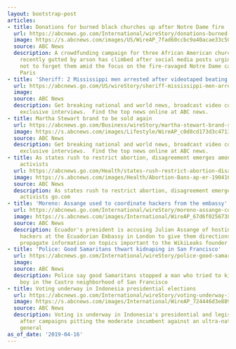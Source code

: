 ```yaml
---
layout: bootstrap-post
articles:
- title: Donations for burned black churches up after Notre Dame fire
  url: https://abcnews.go.com/International/wireStory/donations-burned-black-churches-notre-dame-fire-62443834
  image: https://s.abcnews.com/images/US/WireAP_7fad60ccbc9a40acae33c505e5758609_16x9_992.jpg
  source: ABC News
  description: A crowdfunding campaign for three African American churches in Louisiana
    recently gutted by arson has climbed after social media posts urging the public
    not to forget them amid the focus on the fire-ravaged Notre Dame cathedral in
    Paris
- title: 'Sheriff: 2 Mississippi men arrested after videotaped beating'
  url: https://abcnews.go.com/US/wireStory/sheriff-mississippi-men-arrested-videotaped-beating-62443953
  image: 
  source: ABC News
  description: Get breaking national and world news, broadcast video coverage, and
    exclusive interviews.  Find the top news online at ABC news.
- title: Martha Stewart brand to be sold again
  url: https://abcnews.go.com/Business/wireStory/martha-stewart-brand-sold-62443805
  image: https://s.abcnews.com/images/Lifestyle/WireAP_c0d8cd173d3c4713a573677c18058468_16x9_992.jpg
  source: ABC News
  description: Get breaking national and world news, broadcast video coverage, and
    exclusive interviews.  Find the top news online at ABC news.
- title: As states rush to restrict abortion, disagreement emerges among lawmakers,
    activists
  url: https://abcnews.go.com/Health/states-rush-restrict-abortion-disagreement-emerges-lawmakers-activists/story?id=62436552
  image: https://s.abcnews.com/images/Health/Abortion-Bans-ap-er-190416_hpMain_16x9_992.jpg
  source: ABC News
  description: As states rush to restrict abortion, disagreement emerges among lawmakers,
    activists go.com
- title: 'Moreno: Assange used to coordinate hackers from the embassy'
  url: https://abcnews.go.com/International/wireStory/moreno-assange-coordinate-hackers-embassy-62443666
  image: https://s.abcnews.com/images/International/WireAP_67d6f0256738402c8b1f9c110780158b_16x9_992.jpg
  source: ABC News
  description: Ecuador's president is accusing Julian Assange of hosting numerous
    hackers at the Ecuadorian Embassy in London to give them directions on how to
    propagate information on topics important to the WikiLeaks founder and his financiers
- title: 'Police: Good Samaritans thwart kidnaping in San Francisco'
  url: https://abcnews.go.com/International/wireStory/police-good-samaritans-thwart-kidnaping-san-francisco-62443564
  image: 
  source: ABC News
  description: Police say good Samaritans stopped a man who tried to kidnap a 2-year-old
    boy in the Castro neighborhood of San Francisco
- title: Voting underway in Indonesia presidential elections
  url: https://abcnews.go.com/International/wireStory/voting-underway-indonesia-presidential-elections-62443460
  image: https://s.abcnews.com/images/International/WireAP_724446d3e88942ee8fe21d5a97ab7ec7_16x9_992.jpg
  source: ABC News
  description: Voting is underway in Indonesia's presidential and legislative elections
    after campaigns pitting the moderate incumbent against an ultra-nationalist former
    general
as_of_date: '2019-04-16'
---
```


